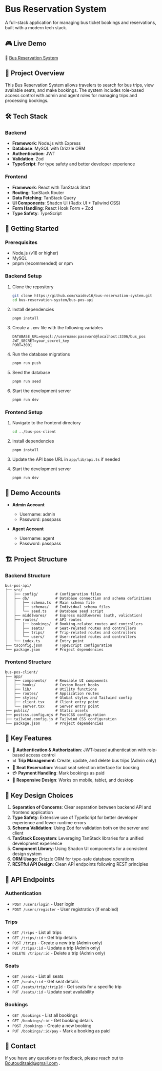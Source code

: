 # Bus Reservation System

A full-stack application for managing bus ticket bookings and reservations, built with a modern tech stack.

## 🎮 Live Demo
🚀 [Bus Reservation System](https://pos-system-front.onrender.com/login)

## 🚌 Project Overview

This Bus Reservation System allows travelers to search for bus trips, view available seats, and make bookings. The system includes role-based access control with admin and agent roles for managing trips and processing bookings.

## 🛠️ Tech Stack

### Backend
- **Framework**: Node.js with Express
- **Database**: MySQL with Drizzle ORM
- **Authentication**: JWT
- **Validation**: Zod
- **TypeScript**: For type safety and better developer experience

### Frontend
- **Framework**: React with TanStack Start
- **Routing**: TanStack Router
- **Data Fetching**: TanStack Query
- **UI Components**: Shadcn UI (Radix UI + Tailwind CSS)
- **Form Handling**: React Hook Form + Zod
- **Type Safety**: TypeScript

## 🚀 Getting Started

### Prerequisites
- Node.js (v18 or higher)
- MySQL
- pnpm (recommended) or npm

### Backend Setup

1. Clone the repository
   ```bash
   git clone https://github.com/saidev16/bus-reservation-system.git
   cd bus-reservation-system/bus-pos-api
   ```

2. Install dependencies
   ```bash
   pnpm install
   ```

3. Create a `.env` file with the following variables
   ```
   DATABASE_URL=mysql://username:password@localhost:3306/bus_pos
   JWT_SECRET=your_secret_key
   PORT=3001
   ```

4. Run the database migrations
   ```bash
   pnpm run push
   ```

5. Seed the database
   ```bash
   pnpm run seed
   ```

6. Start the development server
   ```bash
   pnpm run dev
   ```

### Frontend Setup

1. Navigate to the frontend directory
   ```bash
   cd ../bus-pos-client
   ```

2. Install dependencies
   ```bash
   pnpm install
   ```

3. Update the API base URL in `app/lib/api.ts` if needed

4. Start the development server
   ```bash
   pnpm run dev
   ```

## 👥 Demo Accounts

- **Admin Account**
  - Username: admin
  - Password: passpass

- **Agent Account**
  - Username: agent
  - Password: passpass

## 🏗️ Project Structure

### Backend Structure
```
bus-pos-api/
├── src/
│   ├── config/        # Configuration files
│   ├── db/            # Database connection and schema definitions
│   │   ├── schema.ts  # Main schema file
│   │   ├── schemas/   # Individual schema files
│   │   └── seed.ts    # Database seed script
│   ├── middlwares/    # Express middlewares (auth, validation)
│   ├── routes/        # API routes
│   │   ├── bookings/  # Booking-related routes and controllers
│   │   ├── seats/     # Seat-related routes and controllers
│   │   ├── trips/     # Trip-related routes and controllers
│   │   └── users/     # User-related routes and controllers
│   └── index.ts       # Entry point
├── tsconfig.json      # TypeScript configuration
└── package.json       # Project dependencies
```

### Frontend Structure
```
bus-pos-client/
├── app/
│   ├── components/    # Reusable UI components
│   ├── hooks/         # Custom React hooks
│   ├── lib/           # Utility functions
│   ├── routes/        # Application routes
│   ├── styles/        # Global styles and Tailwind config
│   ├── client.tsx     # Client entry point
│   └── server.tsx     # Server entry point
├── public/            # Static assets
├── postcss.config.mjs # PostCSS configuration
├── tailwind.config.js # Tailwind CSS configuration
└── package.json       # Project dependencies
```

## 🎯 Key Features

- 🔐 **Authentication & Authorization**: JWT-based authentication with role-based access control
- 📊 **Trip Management**: Create, update, and delete bus trips (Admin only)
- 🎫 **Seat Reservation**: Visual seat selection interface for booking
- 💳 **Payment Handling**: Mark bookings as paid
- 📱 **Responsive Design**: Works on mobile, tablet, and desktop

## 🌟 Key Design Choices

1. **Separation of Concerns**: Clear separation between backend API and frontend application
2. **Type Safety**: Extensive use of TypeScript for better developer experience and fewer runtime errors
3. **Schema Validation**: Using Zod for validation both on the server and client
4. **TanStack Ecosystem**: Leveraging TanStack libraries for a unified development experience
5. **Component Library**: Using Shadcn UI components for a consistent design system
6. **ORM Usage**: Drizzle ORM for type-safe database operations
7. **RESTful API Design**: Clean API endpoints following REST principles

## 🔄 API Endpoints

### Authentication
- `POST /users/login` - User login
- `POST /users/register` - User registration (if enabled)

### Trips
- `GET /trips` - List all trips
- `GET /trips/:id` - Get trip details
- `POST /trips` - Create a new trip (Admin only)
- `PUT /trips/:id` - Update a trip (Admin only)
- `DELETE /trips/:id` - Delete a trip (Admin only)

### Seats
- `GET /seats` - List all seats
- `GET /seats/:id` - Get seat details
- `GET /seats/trip/:tripId` - Get seats for a specific trip
- `PUT /seats/:id` - Update seat availability

### Bookings
- `GET /bookings` - List all bookings
- `GET /bookings/:id` - Get booking details
- `POST /bookings` - Create a new booking
- `PUT /bookings/:id/pay` - Mark a booking as paid



## 👤 Contact

If you have any questions or feedback, please reach out to Boutouditsaid@gmail.com .
